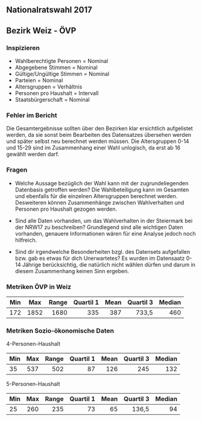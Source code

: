 ## Nationalratswahl 2017 

## Bezirk Weiz - ÖVP

### Inspizieren
* Wahlberechtigte Personen = Nominal 
* Abgegebene Stimmen = Nominal 
* Gültige/Ungültige Stimmen = Nominal 
* Parteien = Nominal 
* Altersgruppen = Verhältnis 
* Personen pro Haushalt = Intervall 
* Staatsbürgerschaft = Nominal

### Fehler im Bericht
Die Gesamtergebnisse sollten über den Bezirken klar ersichtlich aufgelistet werden, da sie sonst beim Bearbeiten des Datensatzes übersehen werden und später selbst neu berechnet werden müssen. Die Altersgruppen 0-14 und 15-29 sind im Zusammenhang einer Wahl unlogisch, da erst ab 16 gewählt werden darf.

### Fragen
* Welche Aussage bezüglich der Wahl kann mit der zugrundeliegenden Datenbasis getroffen werden?
Die Wahlbeteiligung kann im Gesamten und ebenfalls für die einzelnen Altersgruppen berechnet werden. Desweiteren können Zusammenhänge zwischen Wahlverhalten und Personen pro Haushalt gezogen werden.

* Sind alle Daten vorhanden, um das Wahlverhalten in der Steiermark bei der NRW17 zu beschreiben?
Grundlegend sind alle wichtigen Daten vorhanden, genauere Informationen wären für eine Analyse jedoch noch hilfreich.

* Sind dir irgendwelche Besonderheiten bzgl. des Datensets aufgefallen bzw. gab es etwas für dich Unerwartetes?
Es wurden im Datensaatz 0-14 Jährige berücksichtig, die natürlich nicht wählen dürfen und darum in diesem Zusammenhang keinen Sinn ergeben.

### Metriken ÖVP in Weiz

| Min  | Max  | Range  | Quartil 1  | Mean  | Quartil 3  | Median  |
| --- |:-----:| -----:| -----------:| -----:| --------:| ---------:|
| 172 | 1852 | 1680 | 335     | 387 |      733,5 |      460 |

### Metriken Sozio-ökonomische Daten
4-Personen-Haushalt

| Min  | Max  | Range  | Quartil 1  | Mean  | Quartil 3  | Median  |
| --- |:-----:| -----:| -----------:| -----:| --------:| ---------:|
| 35 | 537 | 502 | 87        | 126 |      245 |      132 |

5-Personen-Haushalt

| Min  | Max  | Range  | Quartil 1  | Mean  | Quartil 3  | Median  |
| --- |:-----:| -----:| -----------:| -----:| --------:| ---------:|
| 25 | 260 | 235 | 73        | 65 |      136,5 |      94 |
